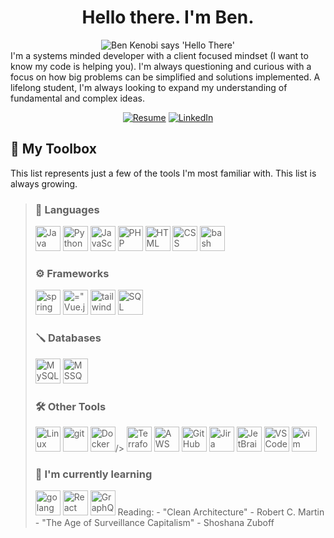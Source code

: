 <div id="header" align="center">
   
   # Hello there. I'm Ben.
   
   <img src="https://media2.giphy.com/media/3ornk57KwDXf81rjWM/giphy.gif" title="Ben Kenobi says 'Hello There'"/>
   <div align="left">
   I'm a systems minded developer with a client focused mindset (I want to know my code is helping you). I'm always questioning and curious with a focus on how big problems can be simplified and solutions implemented. A lifelong student, I'm always looking to expand my understanding of fundamental and complex ideas.
   </div>
   
   [![Resume](https://img.shields.io/badge/-Resume-black?style=flat&logo=github&logoColor=white)](https://github.com/bncarey42/resume) [![LinkedIn](https://img.shields.io/badge/-LinkedIn-blue?style=flat&logo=linkedin&logoColor=white)](https://www.linkedin.com/in/benjamintcarey/)
</div>


## :toolbox: My Toolbox

This list represents just a few of the tools I'm most familiar with. This list is always growing. 

>### :hammer: Languages
>
><div id="languages">
>   <img src="https://cdn.jsdelivr.net/gh/devicons/devicon/icons/java/java-original-wordmark.svg" width="40" height="40" title="Java" alt="Java"/>
>   <img src="https://cdn.jsdelivr.net/gh/devicons/devicon/icons/python/python-original-wordmark.svg" width="40" height="40" title="Python" alt="Python"/>
>   <img src="https://cdn.jsdelivr.net/gh/devicons/devicon/icons/javascript/javascript-original.svg" width="40" height="40" title="JavaScript" alt="JavaScript"/>
>   <img src="https://cdn.jsdelivr.net/gh/devicons/devicon/icons/php/php-original.svg" width="40" height="40" title="PHP" alt="PHP"/>
>   <img src="https://cdn.jsdelivr.net/gh/devicons/devicon/icons/html5/html5-original-wordmark.svg" width="40" height="40" title="HTML" alt="HTML"/>
>   <img src="https://cdn.jsdelivr.net/gh/devicons/devicon/icons/css3/css3-original-wordmark.svg" width="40" height="40" title="CSS" alt="CSS"/>
>   <img src="https://cdn.jsdelivr.net/gh/devicons/devicon/icons/bash/bash-original.svg" width="40" height="40" title="bash" alt="bash"/> 
> </div>
>
>### :gear: Frameworks
>
><div id="frameworks">
>   <img src="https://cdn.jsdelivr.net/gh/devicons/devicon/icons/spring/spring-original-wordmark.svg" width="40" height="40" title="spring" alt="spring"/>
>   <img src="https://cdn.jsdelivr.net/gh/devicons/devicon/icons/vuejs/vuejs-original-wordmark.svg" width="40" height="40" title="Vue.js" alt=="Vue.js"/>
>   <img src="https://cdn.jsdelivr.net/gh/devicons/devicon/icons/tailwindcss/tailwindcss-original-wordmark.svg" width="40" height="40" title="tailwind CSS" alt="tailwind CSS"/>
>   <img src="https://cdn.jsdelivr.net/gh/devicons/devicon/icons/sqlalchemy/sqlalchemy-original-wordmark.svg"  width="40" height="40" title="SQL Alchemy" alt="SQL Alchemy"/> 
></div>
>
>### 🪛 Databases
>
><div id="databases">
>   <img src="https://cdn.jsdelivr.net/gh/devicons/devicon/icons/mysql/mysql-original-wordmark.svg" width="40" height="40" title="MySQL" alt="MySQL" />
>   <img src="https://cdn.jsdelivr.net/gh/devicons/devicon/icons/microsoftsqlserver/microsoftsqlserver-plain-wordmark.svg" width="40" height="40" title="MSSQL" alt="MSSQL"/>
></div>
>
>### :hammer_and_wrench: Other Tools
>
><div id="tools">
>   <img src="https://cdn.jsdelivr.net/gh/devicons/devicon/icons/linux/linux-original.svg" width="40" height="40" title="Linux" alt="Linux" />
>   <img src="https://cdn.jsdelivr.net/gh/devicons/devicon/icons/git/git-original-wordmark.svg" width="40" height="40" title="git" alt="git"/>       
>   <img src="https://cdn.jsdelivr.net/gh/devicons/devicon/icons/docker/docker-original-wordmark.svg" width="40" height="40" title="Docker" alt="Docker" >/>
>   <img src="https://cdn.jsdelivr.net/gh/devicons/devicon/icons/terraform/terraform-original-wordmark.svg" width="40" height="40" title="Terraform" ?alt="Terraform" />       
>   <img src="https://cdn.jsdelivr.net/gh/devicons/devicon/icons/amazonwebservices/amazonwebservices-original-wordmark.svg" width="40" height="40" title="AWS" alt="AWS" />
>   <img src="https://cdn.jsdelivr.net/gh/devicons/devicon/icons/github/github-original-wordmark.svg" width="40" height="40" title="GitHub" alt="GitHub" />
>   <img src="https://cdn.jsdelivr.net/gh/devicons/devicon/icons/jira/jira-original.svg" width="40" height="40" title="Jira" alt="Jira"/>
>   <img src="https://cdn.jsdelivr.net/gh/devicons/devicon/icons/jetbrains/jetbrains-original.svg" width="40" height="40" title="JetBrains" alt="JetBrains" />
>   <img src="https://cdn.jsdelivr.net/gh/devicons/devicon/icons/vscode/vscode-original-wordmark.svg" width="40" height="40" title="VSCode" alt="VSCode"/>
>   <img src="https://cdn.jsdelivr.net/gh/devicons/devicon/icons/vim/vim-original.svg" width="40" height="40" title="vim" alt="vim" />
></div>
>
>### :book: I'm currently learning
>
><div id="learning">
>   <img src="https://cdn.jsdelivr.net/gh/devicons/devicon/icons/go/go-original-wordmark.svg" width="40" height="40" title="golang" />
>   <img src="https://cdn.jsdelivr.net/gh/devicons/devicon/icons/react/react-original.svg" width="40" height="40" title="React" />
>   <img src="https://cdn.jsdelivr.net/gh/devicons/devicon/icons/graphql/graphql-plain-wordmark.svg" width="40" height="40" title="GraphQL" />
>   Reading:
>     -  "Clean Architecture" - Robert C. Martin
>     -  "The Age of Surveillance Capitalism" - Shoshana Zuboff
></div>

